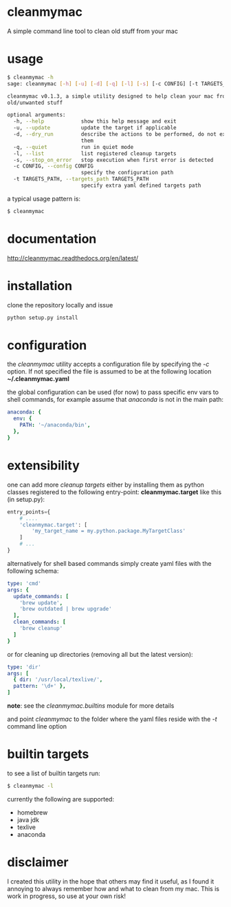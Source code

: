 # cleanmymac
A simple command line tool to clean old stuff from your mac

# usage
```bash
$ cleanmymac -h
sage: cleanmymac [-h] [-u] [-d] [-q] [-l] [-s] [-c CONFIG] [-t TARGETS_PATH]

cleanmymac v0.1.3, a simple utility designed to help clean your mac from
old/unwanted stuff

optional arguments:
  -h, --help            show this help message and exit
  -u, --update          update the target if applicable
  -d, --dry_run         describe the actions to be performed, do not execute
                        them
  -q, --quiet           run in quiet mode
  -l, --list            list registered cleanup targets
  -s, --stop_on_error   stop execution when first error is detected
  -c CONFIG, --config CONFIG
                        specify the configuration path
  -t TARGETS_PATH, --targets_path TARGETS_PATH
                        specify extra yaml defined targets path
```

a typical usage pattern is: 

```bash
$ cleanmymac
```


# documentation

http://cleanmymac.readthedocs.org/en/latest/

# installation
clone the repository locally and issue

```bash
python setup.py install
```

# configuration

the *cleanmymac* utility accepts a configuration file by specifying the *-c* option. If not specified the 
file is assumed to be at the following location **~/.cleanmymac.yaml**

the global configuration can be used (for now) to pass specific env vars to shell commands, for example 
assume that *anaconda* is not in the main path:

```yaml
anaconda: {
  env: {
    PATH: '~/anaconda/bin',
  },
}
```

# extensibility

one can add more *cleanup targets* either by installing them as python classes registered to the following
entry-point: **cleanmymac.target** like this (in setup.py):

```python
entry_points={
    # ....
    'cleanmymac.target': [
        'my_target_name = my.python.package.MyTargetClass'
    ]
    # ...
}
```

alternatively for shell based commands simply create yaml files with the following schema:

```yaml
type: 'cmd'
args: {
  update_commands: [
    'brew update',
    'brew outdated | brew upgrade'
  ],
  clean_commands: [
    'brew cleanup'
  ]
}
```

or for cleaning up directories (removing all but the latest version):

```yaml
type: 'dir'
args: [
  { dir: '/usr/local/texlive/',
  pattern: '\d+' },
]
```

**note**: see the *cleanmymac.builtins* module for more details

and point *cleanmymac* to the folder where the yaml files reside with the *-t* command line option

# builtin targets

to see a list of builtin targets run:
```bash
$ cleanmymac -l
```

currently the following are supported:
 * homebrew
 * java jdk
 * texlive
 * anaconda

# disclaimer

I created this utility in the hope that others may find it useful, as I found it annoying to always remember 
how and what to clean from my mac. This is work in progress, so use at your own risk!